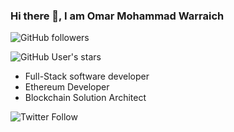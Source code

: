 ### Hi there 👋, I am Omar Mohammad Warraich

![GitHub followers](https://img.shields.io/github/followers/OmarMWarraich?style=social)

![GitHub User's stars](https://img.shields.io/github/stars/OmarMWarraich?style=social)

- Full-Stack software developer
- Ethereum Developer
- Blockchain Solution Architect

![Twitter Follow](https://img.shields.io/twitter/follow/omarWarraich1?style=social)






                                                                   


<!--
**OmarMWarraich/OmarMWarraich** is a ✨ _special_ ✨ repository because its `README.md` (this file) appears on your GitHub profile.

Here are some ideas to get you started:

- 🔭 I’m currently working on ...
- 🌱 I’m currently learning ...
- 👯 I’m looking to collaborate on ...
- 🤔 I’m looking for help with ...
- 💬 Ask me about ...
- 📫 How to reach me: ...
- 😄 Pronouns: ...
- ⚡ Fun fact: ...
-->
